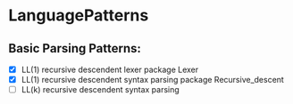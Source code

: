 # LanguagePatterns

## Basic Parsing Patterns:

- [x] LL(1) recursive descendent lexer
        package Lexer
- [x] LL(1) recursive descendent syntax parsing
        package Recursive_descent
- [ ] LL(k) recursive descendent syntax parsing
